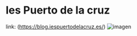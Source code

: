  # Ies Puerto de la cruz #
link: (https://blog.iespuertodelacruz.es/)
![imagen](https://www.google.com/url?sa=i&url=https%3A%2F%2Fwww.facebook.com%2Fiespuertodelacruz%2F&psig=AOvVaw03B-efVd-RRuaa31S8XAri&ust=1601390706498000&source=images&cd=vfe&ved=0CAIQjRxqFwoTCOifubOLjOwCFQAAAAAdAAAAABAE)
